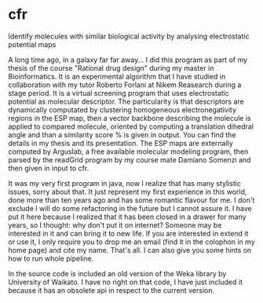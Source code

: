 # cfr
Identify molecules with similar biological activity by analysing electrostatic potential maps

A long time ago, in a galaxy far far away... I did this program as part of my thesis of the course "Rational drug design" during my master in Bioinformatics. It is an experimental algorithm that I have studied in collaboration with my tutor Roberto Forlani at Nikem Reasearch during a stage period. It is a virtual screening program that uses electrostatic potential as molecular descriptor. The particularity is that descriptors are dynamically computated by clustering homogeneous electronegativity regions in the ESP map, then a vector backbone describing the molecule is applied to compared molecule, oriented by computing a translation dihedral angle and than a similarity score % is given in output. You can find the details in my thesis and its presentation.
The ESP maps are externally computed by Arguslab, a free available molecular modeling program, then parsed by the readGrid program by my course mate Damiano Somenzi and then given in input to cfr. 

It was my very first program in java, now I realize that has many stylistic issues, sorry about that. It just represent my first experience in this world, done more than ten years ago and has some romantic flavour for me. I don't exclude I will do some refactoring in the future but I cannot assure it.
I have put it here because I realized that it has been closed in a drawer for many years, so I thought: why don't put it on internet? Someone may be interested in it and can bring it to new life. If you are interested in extend it or use it, I only require you to drop me an email (find it in the colophon in my home page) and cite my name. That's all. I can also give you some hints on how to run whole pipeline.

In the source code is included an old version of the Weka library by University of Waikato. I have no right on that code, I have just included it because it has an obsolete api in respect to the current version.
